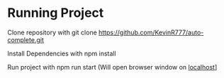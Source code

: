 # Running Project

Clone repository with git clone https://github.com/KevinR777/auto-complete.git

Install Dependencies with npm install

Run project with npm run start (Will open browser window on [localhost](http://localhost:3000/)]
